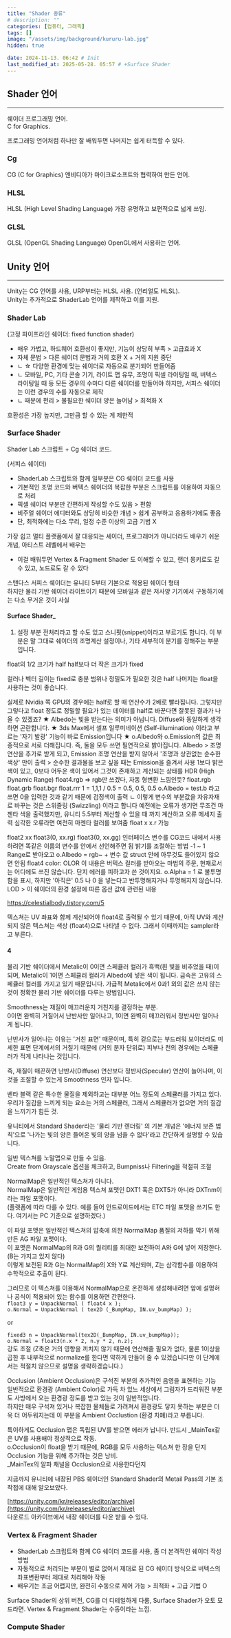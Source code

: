 ```yaml
---
title: "Shader 종류"
# description: ""
categories: [컴퓨터, 그래픽]
tags: []
image: "/assets/img/background/kururu-lab.jpg"
hidden: true

date: 2024-11-13. 06:42 # Init
last_modified_at: 2025-05-28. 05:57 # +Surface Shader
---
```


## Shader 언어

---

쉐이더 프로그래밍 언어.  
C for Graphics.  

프로그래밍 언어처럼 하나만 잘 배워두면 나머지는 쉽게 터득할 수 있다.  

### Cg

CG (C for Graphics) 엔비디아가 마이크로소프트와 협력하여 만든 언어.

### HLSL

HLSL (High Level Shading Language) 가장 유명하고 보편적으로 넓게 쓰임.  

### GLSL

GLSL (OpenGL Shading Language) OpenGL에서 사용하는 언어.  

## Unity 언어

---

Unity는 CG 언어를 사용, URP부터는 HLSL 사용. (언리얼도 HLSL).  
Unity는 추가적으로 ShaderLab 언어를 제작하고 이를 지원.  

### Shader Lab

(고정 파이프라인 쉐이더: fixed function shader)

- 매우 가볍고, 하드웨어 호환성이 좋지만, 기능이 상당히 부족 > 고급효과 X
- 자체 문법 > 다른 쉐이더 문법과 거의 호환 X + 거의 지원 중단
- ㄴ ☆ 다양한 환경에 맞는 쉐이더로 자동으로 분기되어 만들어줌
- ㄴ 모바일, PC, 기타 콘솔 기기, 라이트 맵 유무, 조명이 픽셀 라이팅일 때, 버텍스 라이팅일 때 등 모든 경우의 수마다 다른 쉐이더를 만들어야 하지만, 서피스 쉐이더는 이런 경우의 수를 자동으로 제작
- ㄴ 때문에 편리 > 불필요한 쉐이더 양은 늘어남 > 최적화 X

호환성은 가장 높지만, 그만큼 할 수 있는 게 제한적

### Surface Shader

Shader Lab 스크립트 + Cg 쉐이더 코드.  

(서피스 쉐이더)

- ShaderLab 스크립트와 함께 일부분은 CG 쉐이더 코드를 사용
- 기본적인 조명 코드와 버텍스 쉐이더의 복잡한 부분은 스크립트를 이용하여 자동으로 처리
- 픽셀 쉐이더 부분만 간편하게 작성할 수도 있음 > 편함
- 비주얼 쉐이더 에디터와도 상당히 비슷한 개념 > 쉽게 공부하고 응용하기에도 좋음
- 단, 최적화에는 다소 무리, 일정 수준 이상의 고급 기법 X

가장 쉽고 멀티 플랫폼에서 잘 대응되는 셰이더, 프로그래머가 아니더라도 배우기 쉬운 개념, 아티스트 레벨에서 배우는

- 이걸 배워두면 Vertex & Fragment Shader 도 이해할 수 있고, 랜더 몽키로도 갈 수 있고, 노드로도 갈 수 있다

스탠다스 서피스 쉐이더는 유니티 5부터 기본으로 적용된 쉐이더 형태  
하지만 물리 기반 쉐이더 라이트이기 때문에 모바일과 같은 저사양 기기에서 구동하기에는 다소 무거운 것이 사실

#### Surface Shader_

 1. 설정 부분
전처리라고 할 수도 있고 스니핏(snippet)이라고 부르기도 합니다.
 이 부분은 말 그대로 쉐이더의 조명계산 설정이나, 기타 세부적이 분기를 정해주는 부분입니다.

 float의 1/2 크기가 half
half보다 더 작은 크기가 fixed

컬러나 벡터 길이는 fixed로 충분
범위나 정밀도가 필요한 것은 half
나머지는 float을 사용하는 것이 좋습니다.

실제로 Nvidia 쪽 GPU의 경우에는 half로 할 때 연산수가 2배로 빨라집니다. 그렇지만 그렇다고 float 정도로 정밀할 필요가 있는 데이터를 half로 바꾼다면 잘못된 결과가 나올 수 있겠죠?
 ★ Albedo는 빛을 받는다는 의미가 아닙니다. Diffuse와 동일하게 생각하면 곤란합니다.
 ★ 3ds Max에서 셀프 일루미네이션 (Self-illumination) 이라고 부르는 '자기 발광' 기능이 바로 Emission입니다
 ★ o.Albedo와 o.Emission의 값은 최종적으로 서로 더해집니다. 즉, 둘을 모두 쓰면 필연적으로 밝아집니다.
 Albedo > 조명 연산을 추가로 받게 되고, Emission 조명 연산을 받지 않아서
'조명과 상관없는 순수한 색상' 만이 출력 > 순수한 결과물을 보고 싶을 때는 Emission을 즐겨서 사용
 1보다 밝은 색이 있고, 0보다 어두운 색이 있어서 그것이 존재하고 계산되는 상태를 HDR (High Dynamic Range)
 float4.rgb => rgb만 쓰겠다, 자동 형변환 느낌인듯?
 float.rgb
float.grb
float.bgr
float.rrr
 1 = 1,1,1 / 0.5 = 0.5, 0.5, 0.5
 o.Albedo = test.b 라고 쓰면 0을 입력한 것과 같기 때문에 검정색이 출력
 ㄴ 이렇게 변수의 부분값을 자유자재로 바꾸는 것은 스위즐링 (Swizzling) 이라고 합니다
 예전에는 오류가 생기면 무조건 마젠타 색을 출력했지만,
유니티 5.5부터 계산할 수 있을 때 까지 계산하고 오류 메세지 출력
심각한 오류라면 여전히 마젠타 컬러를 보여줌
 float x
x.r 가능

float2 xx
float3(0, xx.rg)
float3(0, xx.gg)
 인터페이스 변수를 CG코드 내에서 사용하려면 똑같은 이름의 변수를 안에서 선언해주면 됨
 밝기를 조절하는 방법
-1 ~ 1 Range로 받아오고
o.Albedo = rgb~ + 변수 값
 struct 안에 아무것도 들어있지 않으면 안됨
 float4 color: OLOR
이 내용은 버텍스 컬러를 받아오는 마법의 주문, 현재로서는 어디에도 쓰진 않습니다. 단지 에러를 피하고자 쓴 것이지요.
 o.Alpha = 1 로 불투명함을 표시, 하지만 '아직은' 0.5 나 0 을 넣는다고 반투명해지거나 투명해지지 않습니다.
 LOD > 이 쉐이더의 환경 설정에 따른 옵션 값에 관련된 내용

<https://celestialbody.tistory.com/5>

텍스쳐는 UV 좌표와 함께 계산되어야 float4로 출력될 수 있기 때문에, 아직 UV와 계산되지 않은 텍스쳐는 색상 (float4)으로 나타낼 수 없다. 그래서 이때까지는 sampler라고 부른다.  

#### 4

물리 기반 쉐이더에서 Metalic이 0이면 스페큘러 컬러가 흑백(흰 빛을 비추었을 때)이 되며, Metalic이 1이면 스페큘러 컬러가 Albedo에 넣은 색이 됩니다. 금속은 고유의 스페큘러 컬러를 가지고 있기 때문입니다. 가급적 Metalic에서 0과1 외의 값은 쓰지 않는 것이 정확한 물리 기반 쉐이더를 다루는 방법입니다.  

Smoothness는 재질이 매끄러운지 거친지를 결정하는 부분.  
0이면 완벽히 거칠어서 난반사만 일어나고, 1이면 완벽히 매끄러워서 정반사만 일어나게 됩니다.  

난반사가 일어나는 이유는 '거친 표면' 때문이며, 특히 겉으로는 부드러워 보이더라도 미세한 표면 단계에서의 거칠기 때문에 (거의 분자 단위로) 피부나 천의 경우에는 스페큘러가 적게 나타나는 것입니다.  

즉, 재질이 매끈하면 난반사(Diffuse) 연산보다 정반사(Specular) 연산이 늘어나며, 이것을 조절할 수 있는게 Smoothness 인자 입니다.  

벤타 블랙 같은 특수한 물질을 제외하고는 대부분 어느 정도의 스페큘러를 가지고 있다.  
우리가 질감을 느끼게 되는 요소는 거의 스페큘러, 그래서 스페큘러가 없으면 거의 질감을 느끼기가 힘든 것.  

유니티에서 Standard Shader라는 '물리 기반 렌더링' 의 기본 개념은 '에너지 보존 법칙'으로 '나가는 빛의 양은 들어온 빛의 양을 넘을 수 없다'라고 간단하게 설명할 수 있습니다.  

[](https://docs.unity3d.com/Manual/StandardShaderMaterialCharts.html)  

일반 텍스쳐를 노말맵으로 만들 수 있음.  
Create from Grayscale 옵션을 체크하고, Bumpniss나 Filtering을 적절히 조절  

NormalMap은 일반적인 텍스쳐가 아니다.  
NormalMap은 일반적인 게임용 텍스쳐 포맷인 DXT1 혹은 DXT5가 아니라 DXTnm이라는 파일 포맷이다.  
(플랫폼에 따라 다를 수 있다. 예를 들어 안드로이드에서는 ETC 파일 포맷을 쓰기도 한다. 여기서는 PC 기준으로 설명하겠다.)  

이 파일 포맷은 일반적인 텍스쳐의 압축에 의한 NormalMap 품질의 저하를 막기 위해 만든 AG 파일 포맷이다.  
이 포맷은 NormalMap의 R과 G의 퀄리티를 최대한 보전하여 A와 G에 넣어 저장한다. (B는 가지고 있지 않다)  
이렇게 보전된 R과 G는 NormalMap의 X와 Y로 계산되며, Z는 삼각함수를 이용하여 수학적으로 추출이 된다.  

그러므로 이 텍스쳐를 이용해서 NormalMap으로 온전하게 생성해내려면 앞에 설멍혀나 공식이 적용되어 있는 함수를 이용하면 간편한다.  
`float3 y = UnpackNormal ( float4 x );`  
`o.Normal = UnpackNormal ( tex2D (_BumpMap, IN.uv_bumpMap) );`  

or  

`fixed3 n = UnpackNormal(tex2D(_BumpMap, IN.uv_bumpMap));`  
`o.Normal = float3(n.x * 2, n.y * 2, n.z);`  
강도 조절 (Z축은 거의 영향을 끼치지 않기 때문에 연산해줄 필요가 없다, 물론 1이상을 곱한 후 내부적으로 normalize를 한다면 약하게 만들어 줄 수 있겠습니다만 이 단계에서는 적절치 않으므로 설명을 생략하겠습니다.)  

Occlusion (Ambient Occlusion)은 구석진 부분의 추가적인 음영을 표현하는 기능  
일반적으로 환경광 (Ambient Color)로 가득 차 있느 세상에서 그림자가 드리워진 부분도 사방에서 오는 환경광 정도를 받고 있는 것이 일반적입니다.  
하지만 매우 구석져 있거나 복잡한 물체들로 가려져서 환경광도 닿지 못하는 부분은 더욱 더 어두워지는데 이 부분을 Ambient Occlustion (환경 차폐)라고 부릅니다.  

특이하게도 Occlusion 맵은 독립된 UV를 받으면 에러가 납니다. 반드시 _MainTex같은 UV를 사용해야 정상적으로 작동.  
o.Occlusion이 float을 받기 때문에, RGB를 모두 사용하는 텍스쳐 한 장을 단지 Occlusion 기능을 위해 추가하는 것은 낭비.  
_MainTex의 알파 채널을 Occlusion으로 사용한다던지  

지금까지 유니티에 내장된 PBS 쉐이더인 Standard Shader의 Metail Pass의 기본 조작접에 대해 알오보았다.  

[https://unity.com/kr/releases/editor/archive](https://unity.com/kr/releases/editor/archive)  
다운로드 아카이브에서 내장 쉐이더를 다운 받을 수 있다.  

### Vertex & Fragment Shader

- ShaderLab 스크립트와 함께 CG 쉐이더 코드를 사용, 좀 더 본격적인 쉐이더 작성 방법
- 자동적으로 처리되는 부분이 별로 없어서 제대로 된 CG 쉐이더 방식으로 버텍스의 좌표변환부터 제대로 처리해야 작동
- 배우기는 조금 어렵지만, 완전히 수동으로 제어 가능 > 최적화 + 고급 기법 O

Surface Shader의 상위 버전, CG를 더 디테일하게 다룸, Surface Shader가 오토 모드라면. Vertex & Fragment Shader는 수동이라는 느낌.  

### Compute Shader
